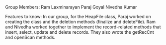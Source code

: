 Group Members:
Ram Laxminarayan
Paraj Goyal
Nivedha Kumar

Features to know: In our group, for the HeapFile class, Paraj worked on creating the class and the deletion methods (finalize and deleteFile). Ram and Nivedha worked together to implement the record-related methods that insert, select, update and delete records. They also wrote the getRecCnt and openScan methods.